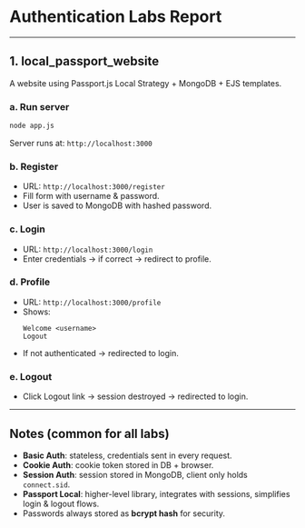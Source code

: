 # Authentication Labs Report

---
## **1. local_passport_website**

A website using Passport.js Local Strategy + MongoDB + EJS templates.

### **a. Run server**
```bash
node app.js
```
Server runs at: `http://localhost:3000`

### **b. Register**
- URL: `http://localhost:3000/register`
- Fill form with username & password.
- User is saved to MongoDB with hashed password.

### **c. Login**
- URL: `http://localhost:3000/login`
- Enter credentials → if correct → redirect to profile.

### **d. Profile**
- URL: `http://localhost:3000/profile`
- Shows:
  ```
  Welcome <username>
  Logout
  ```
- If not authenticated → redirected to login.

### **e. Logout**
- Click Logout link → session destroyed → redirected to login.

---

## **Notes (common for all labs)**
- **Basic Auth**: stateless, credentials sent in every request.
- **Cookie Auth**: cookie token stored in DB + browser.
- **Session Auth**: session stored in MongoDB, client only holds `connect.sid`.
- **Passport Local**: higher-level library, integrates with sessions, simplifies login & logout flows.
- Passwords always stored as **bcrypt hash** for security.
